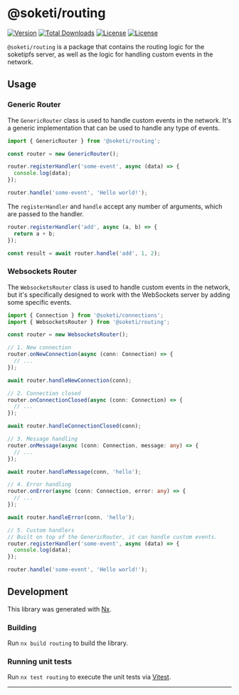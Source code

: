 # @soketi/routing

[![Version](https://img.shields.io/npm/v/@soketi/routing)](https://www.npmjs.com/package/@soketi/routing)
[![Total Downloads](https://img.shields.io/npm/dt/@soketi/routing)](https://www.npmjs.com/package/@soketi/routing)
[![License](https://img.shields.io/npm/l/@soketi/routing)](https://www.npmjs.com/package/@soketi/routing)
[![License](https://img.shields.io/npm/collaborators/@soketi/routing)](https://www.npmjs.com/package/@soketi/routing)

`@soketi/routing` is a package that contains the routing logic for the soketipfs server, as well as the logic for handling custom events in the network.

## Usage

### Generic Router

The `GenericRouter` class is used to handle custom events in the network. It's a generic implementation that can be used to handle any type of events.

```ts
import { GenericRouter } from '@soketi/routing';

const router = new GenericRouter();

router.registerHandler('some-event', async (data) => {
  console.log(data);
});

router.handle('some-event', 'Hello world!');
```

The `registerHandler` and `handle` accept any number of arguments, which are passed to the handler.

```ts
router.registerHandler('add', async (a, b) => {
  return a + b;
});

const result = await router.handle('add', 1, 2);
```

### Websockets Router

The `WebsocketsRouter` class is used to handle custom events in the network, but it's specifically designed to work with the WebSockets server by adding some specific events.

```ts
import { Connection } from '@soketi/connections';
import { WebsocketsRouter } from '@soketi/routing';

const router = new WebsocketsRouter();

// 1. New connection
router.onNewConnection(async (conn: Connection) => {
  // ...
});

await router.handleNewConnection(conn);

// 2. Connection closed
router.onConnectionClosed(async (conn: Connection) => {
  // ...
});

await router.handleConnectionClosed(conn);

// 3. Message handling
router.onMessage(async (conn: Connection, message: any) => {
  // ...
});

await router.handleMessage(conn, 'hello');

// 4. Error handling
router.onError(async (conn: Connection, error: any) => {
  // ...
});

await router.handleError(conn, 'hello');

// 5. Custom handlers
// Built on top of the GenericRouter, it can handle custom events.
router.registerHandler('some-event', async (data) => {
  console.log(data);
});

router.handle('some-event', 'Hello world!');
```

## Development

This library was generated with [Nx](https://nx.dev).

### Building

Run `nx build routing` to build the library.

### Running unit tests

Run `nx test routing` to execute the unit tests via [Vitest](https://vitest.dev/).

---
